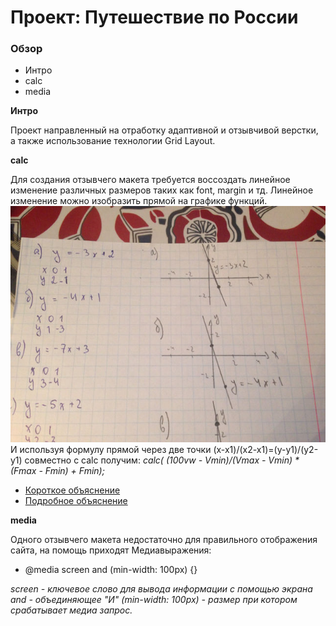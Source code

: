 # Проект: Путешествие по России

### Обзор
* Интро
* calc
* media

**Интро**

Проект направленный на отработку адаптивной и отзывчивой верстки,
а также использование технологии Grid Layout.

**calc**

Для создания отзывчего макета требуется воссоздать линейное изменение различных размеров таких как font, margin и тд. Линейное изменение можно изобразить прямой на графике функций.
![Линейный график функции](/image/linear.jpg)
И используя формулу прямой через две точки (x-x1)/(x2-x1)=(y-y1)/(y2-y1) совместно с calc получим:
*calc( (100vw - Vmin)/(Vmax - Vmin) * (Fmax - Fmin) + Fmin);*
* [Короткое объяснение](https://iskraa.ru/blog/development/responsive-font)
* [Подробное объяснение](https://habr.com/ru/company/vk/blog/315196/)

**media**

Одного отзывчего макета недостаточно для правильного отображения сайта, на помощь приходят Медиавыражения:
* @media screen and (min-width: 100px) {}

*screen - ключевое слово для вывода информации с помощью экрана*
*and - объединяющее "И"*
*(min-width: 100px) - размер при котором срабатывает медиа запрос.*


